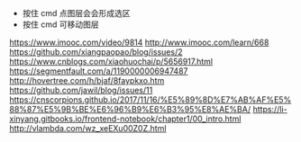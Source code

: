 - 按住 cmd 点图层会会形成选区
- 按住 cmd 可移动图层

https://www.imooc.com/video/9814
http://www.imooc.com/learn/668
https://github.com/xiangpaopao/blog/issues/2
https://www.cnblogs.com/xiaohuochai/p/5656917.html
https://segmentfault.com/a/1190000006947487
http://hovertree.com/h/bjaf/8faypkxo.htm
https://github.com/jawil/blog/issues/11
https://cnscorpions.github.io/2017/11/16/%E5%89%8D%E7%AB%AF%E5%88%87%E5%9B%BE%E6%96%B9%E6%B3%95%E8%AE%BA/
https://li-xinyang.gitbooks.io/frontend-notebook/chapter1/00_intro.html
http://vlambda.com/wz_xeEXu00Z0Z.html